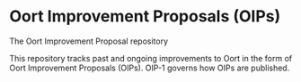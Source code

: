 # Oort Improvement Proposals (OIPs)
The Oort Improvement Proposal repository

This repository tracks past and ongoing improvements to Oort in the form of Oort Improvement Proposals (OIPs). OIP-1 governs how OIPs are published.
